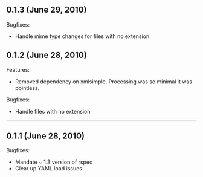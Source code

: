## 0.1.3 (June 29, 2010)

Bugfixes:

  - Handle mime type changes for files with no extension

## 0.1.2 (June 28, 2010)

Features:

  - Removed dependency on xmlsimple. Processing was so minimal it was pointless.

Bugfixes:

  - Handle files with no extension
  
---
## 0.1.1 (June 28, 2010)

Bugfixes:

  - Mandate ~ 1.3 version of rspec
  - Clear up YAML load issues